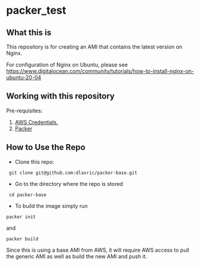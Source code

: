# packer_test

## What this is

This repository is for creating an AMI that contains the latest version on Nginx.

For configuration of Nginx on Ubuntu, please see https://www.digitalocean.com/community/tutorials/how-to-install-nginx-on-ubuntu-20-04

## Working with this repository

Pre-requisites:
1. [AWS Credentials.](https://docs.aws.amazon.com/cli/latest/userguide/cli-chap-install.html)
2. [Packer](https://learn.hashicorp.com/tutorials/packer/get-started-install-cli)

## How to Use the Repo
- Clone this repo:
```shell
 git clone git@github.com:dlavric/packer-base.git
```

- Go to the directory where the repo is stored
```shell
 cd packer-base
```

- To build the image simply run
```shell
packer init
```
and
```shell
packer build
```

Since this is using a base AMI from AWS, it will require AWS access to pull the generic AMI as well as build the new AMI and push it.
